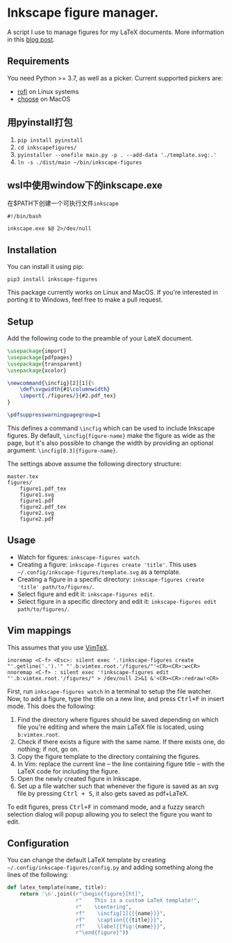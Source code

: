 # Inkscape figure manager.

A script I use to manage figures for my LaTeX documents.
More information in this [blog post](https://castel.dev/post/lecture-notes-2/).

## Requirements

You need Python >= 3.7, as well as a picker. Current supported pickers are:

- [rofi](https://github.com/davatorium/rofi) on Linux systems
- [choose](https://github.com/chipsenkbeil/choose) on MacOS

## 用pyinstall打包

1. `pip install pyinstall`
1. `cd inkscapefigures/`
1. `pyinstaller --onefile main.py -p . --add-data './template.svg:.'`
1. `ln -s ./dist/main ~/bin/inkscape-figures`

## wsl中使用window下的inkscape.exe

在$PATH下创建一个可执行文件`inkscape`

```shell
#!/bin/bash

inkscape.exe $@ 2>/dev/null

```

## Installation

You can install it using pip:

```
pip3 install inkscape-figures
```

This package currently works on Linux and MacOS. If you're interested in porting it to Windows, feel free to make a pull request.

## Setup

Add the following code to the preamble of your LateX document.

```tex
\usepackage{import}
\usepackage{pdfpages}
\usepackage{transparent}
\usepackage{xcolor}

\newcommand{\incfig}[2][1]{%
    \def\svgwidth{#1\columnwidth}
    \import{./figures/}{#2.pdf_tex}
}

\pdfsuppresswarningpagegroup=1
```

This defines a command `\incfig` which can be used to include Inkscape figures.
By default, `\incfig{figure-name}` make the figure as wide as the page, but it's also possible to change the width by providing an optional argument: `\incfig[0.3]{figure-name}`.

The settings above assume the following directory structure:

```
master.tex
figures/
    figure1.pdf_tex
    figure1.svg
    figure1.pdf
    figure2.pdf_tex
    figure2.svg
    figure2.pdf
```

## Usage

- Watch for figures: `inkscape-figures watch`.
- Creating a figure: `inkscape-figures create 'title'`. This uses `~/.config/inkscape-figures/template.svg` as a template.
- Creating a figure in a specific directory: `inkscape-figures create 'title' path/to/figures/`.
- Select figure and edit it: `inkscape-figures edit`.
- Select figure in a specific directory and edit it: `inkscape-figures edit path/to/figures/`.

## Vim mappings

This assumes that you use [VimTeX](https://github.com/lervag/vimtex).

```vim
inoremap <C-f> <Esc>: silent exec '.!inkscape-figures create "'.getline('.').'" "'.b:vimtex.root.'/figures/"'<CR><CR>:w<CR>
nnoremap <C-f> : silent exec '!inkscape-figures edit "'.b:vimtex.root.'/figures/" > /dev/null 2>&1 &'<CR><CR>:redraw!<CR>
```

First, run `inkscape-figures watch` in a terminal to setup the file watcher.
Now, to add a figure, type the title on a new line, and press <kbd>Ctrl+F</kbd> in insert mode.
This does the following:

1. Find the directory where figures should be saved depending on which file you're editing and where the main LaTeX file is located, using `b:vimtex.root`.
1. Check if there exists a figure with the same name. If there exists one, do nothing; if not, go on.
1. Copy the figure template to the directory containing the figures.
1. In Vim: replace the current line – the line containing figure title – with the LaTeX code for including the figure.
1. Open the newly created figure in Inkscape.
1. Set up a file watcher such that whenever the figure is saved as an svg file by pressing <kbd>Ctrl + S</kbd>, it also gets saved as pdf+LaTeX.

To edit figures, press <kbd>Ctrl+F</kbd> in command mode, and a fuzzy search selection dialog will popup allowing you to select the figure you want to edit.

## Configuration

You can change the default LaTeX template by creating `~/.config/inkscape-figures/config.py` and adding something along the lines of the following:

```python
def latex_template(name, title):
    return '\n'.join((r"\begin{figure}[ht]",
                      r"    This is a custom LaTeX template!",
                      r"    \centering",
                      rf"    \incfig[1]{{{name}}}",
                      rf"    \caption{{{title}}}",
                      rf"    \label{{fig:{name}}}",
                      r"\end{figure}"))
```
